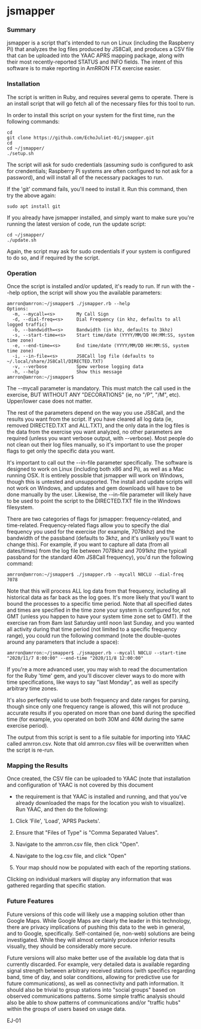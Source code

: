 # jsmapper

### Summary

jsmapper is a script that's intended to run on Linux (including the
Raspberry Pi) that analyzes the log files produced by JS8Call, and
produces a CSV file that can be uploaded into the YAAC APRS mapping
package, along with their most recently-reported STATUS and INFO
fields. The intent of this software is to make reporting in AmRRON FTX
exercise easier.

### Installation

The script is written in Ruby, and requires several gems to
operate. There is an install script that will go fetch all of the
necessary files for this tool to run.

In order to install this script on your system for the first time, run
the following commands:
````
cd
git clone https://github.com/EchoJuliet-01/jsmapper.git
cd
cd ~/jsmapper/
./setup.sh
````
The script will ask for sudo credentials (assuming sudo is configured
to ask for crendentials; Raspberry Pi systems are often configured to
not ask for a password), and will install all of the necessary
packages to run.

If the 'git' command fails, you'll need to install it. Run this
command, then try the above again:
````
sudo apt install git
````
If you already have jsmapper installed, and simply want to make sure
you're running the latest version of code, run the update script:
````
cd ~/jsmapper/
./update.sh
````
Again, the script may ask for sudo credentials if your system is
configured to do so, and if required by the script.

### Operation

Once the script is installed and/or updated, it's ready to run. If run
with the --help option, the script will show you the available
parameters:
````
amrron@amrron:~/jsmapper$ ./jsmapper.rb --help
Options:
  -m, --mycall=<s>        My Call Sign
  -d, --dial-freq=<s>     Dial Frequency (in khz, defaults to all logged traffic)
  -b, --bandwidth=<s>     Bandwidth (in khz, defaults to 3khz)
  -s, --start-time=<s>    Start time/date (YYYY/MM/DD HH:MM:SS, system time zone)
  -e, --end-time=<s>      End time/date (YYYY/MM/DD HH:MM:SS, system time zone)
  -i, --in-file=<s>       JS8Call log file (defaults to ~/.local/share/JS8Call/DIRECTED.TXT)
  -v, --verbose           Spew verbose logging data
  -h, --help              Show this message
amrron@amrron:~/jsmapper$
````
The --mycall parameter is mandatory. This must match the call used in
the exercise, BUT WITHOUT ANY "DECORATIONS" (ie, no "/P", "/M",
etc). Upper/lower case does not matter.

The rest of the parameters depend on the way you use JS8Call, and the
results you want from the script. If you have cleared all log data
(ie, removed DIRECTED.TXT and ALL.TXT), and the only data in the log
files is the data from the exercise you want analyzed, no other
parameters are required (unless you want verbose output, with
--verbose). Most people do not clean out their log files manually, so
it's important to use the proper flags to get only the specific data
you want.

It's important to call out the --in-file parameter specifically. The
software is designed to work on Linux (including both x86 and Pi), as
well as a Mac running OSX. It is entirely possible that jsmapper will
work on Windows, though this is untested and unsupported. The install
and update scripts will not work on Windows, and updates and gem
downloads will have to be done manually by the user. Likewise, the
--in-file parameter will likely have to be used to point the script to
the DIRECTED.TXT file in the Windows filesystem.

There are two categories of flags for jsmapper: frequency-related, and
time-related. Frequency-related flags allow you to specify the dial
frequency you used for the exercise (for example, 7078khz) and the
bandwidth of the passband (defaults to 3khz, and it's unlikely you'll
want to change this). For example, if you want to capture all data
(from all dates/times) from the log file between 7078khz and 7091khz
(the typicall passband for the standard 40m JS8Call frequency), you'd
run the following command:
````
amrron@amrron:~/jsmapper$ ./jsmapper.rb --mycall N0CLU --dial-freq 7078
````
Note that this will process ALL log data from that frequency,
including all historical data as far back as the log goes. It's more
likely that you'll want to bound the processes to a specific time
period. Note that all specified dates and times are specified in the
time zone your system is configured for, not GMT (unless you happen to
have your system time zone set to GMT). If the exercise ran from 8am
last Saturday until noon last Sunday, and you wanted all activity
during that time period (not limited to a specific frequency range),
you could run the following command (note the double-quotes around any
parameters that include a space):
````
amrron@amrron:~/jsmapper$ ./jsmapper.rb --mycall N0CLU --start-time "2020/11/7 8:00:00" --end-time "2020/11/8 12:00:00"
````
If you're a more advanced user, you may wish to read the documentation
for the Ruby 'time' gem, and you'll discover clever ways to do more
with time specifications, like ways to say "last Monday", as well as
specify arbitrary time zones.

It's also perfectly valid to use both frequency and date ranges for
parsing, though since only one frequency range is allowed, this will
not produce accurate results if you operated on more than one band
during the specified time (for example, you operated on both 30M and
40M during the same exercise period).

The output from this script is sent to a file suitable for importing
into YAAC called amrron.csv. Note that old amrron.csv files will be
overwritten when the script is re-run.

### Mapping the Results

Once created, the CSV file can be uploaded to YAAC (note that
installation and configuration of YAAC is not covered by this document
- the requirement is that YAAC is installed and running, and that
you've already downloaded the maps for the location you wish to
visualize). Run YAAC, and then do the following:

1. Click 'File', 'Load', 'APRS Packets'.

2. Ensure that "Files of Type" is "Comma Separated Values".

3. Navigate to the amrron.csv file, then click "Open".

4. Navigate to the log.csv file, and click "Open"

5. Your map should now be populated with each of the reporting
stations.

Clicking on individual markers will display any information that was
gathered regarding that specific station.

### Future Features

Future versions of this code will likely use a mapping solution other
than Google Maps. While Google Maps are clearly the leader in this
technology, there are privacy implications of pushing this data to the
web in general, and to Google, specifically. Self-contained (ie,
non-web) solutions are being investigated. While they will almost
certainly produce inferior results visually, they should be
considerably more secure.

Future versions will also make better use of the available log data
that is currently discarded. For example, very detailed data is
available regarding signal strength between arbitrary received
stations (with specifics regarding band, time of day, and solar
conditions, allowing for predictive use for future communications), as
well as connectivity and path information. It should also be trivial
to group stations into "social groups" based on observed
communications patterns. Some simple traffic analysis should also be
able to show patterns of communications and/or "traffic hubs" within
the groups of users based on usage data.

EJ-01
